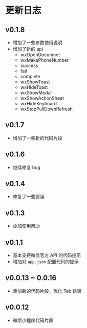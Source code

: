 # 更新日志

## v0.1.8

- 增加了一些参数使用说明
- 增加了新的 api
  - wxOpenDocumnet
  - wxMakePhoneNumber
  - success
  - fail
  - complete
  - wxShowToast
  - wxHideToast
  - wxShowModal
  - wxShowActionSheet
  - wxHideKeyboard
  - wxStopPullDownRefresh

## v0.1.7

- 增加了一些新的代码片段

## v0.1.6

- 继续修复 bug

## v0.1.4

- 修复了一些错误

## v0.1.3

- 添加使用帮助

## v0.1.1

- 基本支持微信官方 API 的代码提示
- 增加对 `app.json` 配置代码的提示

## v0.0.13 ~ 0.0.16

- 添加新的代码片段，优化 Tab 跳转

## v0.0.12

- 微信小程序代码片段
